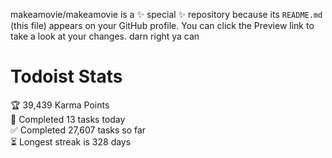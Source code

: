 makeamovie/makeamovie is a ✨ special ✨ repository because its `README.md` (this file) appears on your GitHub profile.
You can click the Preview link to take a look at your changes. darn right ya can

# Todoist Stats

<!-- TODO-IST:START -->
🏆  39,439 Karma Points           
🌸  Completed 13 tasks today           
✅  Completed 27,607 tasks so far           
⏳  Longest streak is 328 days
<!-- TODO-IST:END -->